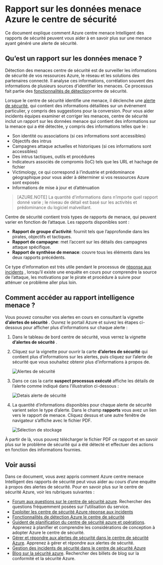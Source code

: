 <properties
   pageTitle="Rapport sur les données du centre de sécurité Azure menace | Microsoft Azure"
   description="Ce document vous permet d’utiliser les rapports Intelligent du menace centre de sécurité Azure au cours d’une enquête pour trouver plus d’informations sur une alerte de sécurité."
   services="security-center"
   documentationCenter="na"
   authors="YuriDio"
   manager="swadhwa"
   editor=""/>

<tags
   ms.service="security-center"
   ms.devlang="na"
   ms.topic="hero-article"
   ms.tgt_pltfrm="na"
   ms.workload="na"
   ms.date="10/17/2016"
   ms.author="yurid"/>

# <a name="azure-security-center-threat-intelligence-report"></a>Rapport sur les données menace Azure le centre de sécurité
Ce document explique comment Azure centre menace Intelligent des rapports de sécurité peuvent vous aider à en savoir plus sur une menace ayant généré une alerte de sécurité.

## <a name="what-is-a-threat-intelligence-report"></a>Qu’est un rapport sur les données menace ?
Détection des menaces centre de sécurité est de surveiller les informations de sécurité de vos ressources Azure, le réseau et les solutions des partenaires connecté. Il analyse ces informations, corrélation souvent des informations de plusieurs sources d’identifier les menaces. Ce processus fait partie des [fonctionnalités de détection](security-center-detection-capabilities.md)centre de sécurité. 

Lorsque le centre de sécurité identifie une menace, il déclenche une [alerte de sécurité](security-center-managing-and-responding-alerts.md), qui contient des informations détaillées sur un événement particulier, y compris des suggestions pour la conversion. Pour vous aider incidents équipes examiner et corriger les menaces, centre de sécurité inclut un rapport sur les données menace qui contient des informations sur la menace qui a été détectée, y compris des informations telles que le : 

- Son identité ou associations (si ces informations sont accessibles)
- Objectifs des intrus
- Campagnes attaque actuelles et historiques (si ces informations sont accessibles)
- Des intrus tactiques, outils et procédures
- Indicateurs associés de compromis (IoC) tels que les URL et hachage de fichier
- Victimology, ce qui correspond à l’industrie et prédominance géographique pour vous aider à déterminer si vos ressources Azure sont exposés
- Informations de mise à jour et d’atténuation

>[AZURE.NOTE] La quantité d’informations dans n’importe quel rapport donné varie ; le niveau de détail est basé sur les activités et prédominance du logiciel malveillant.

Centre de sécurité contient trois types de rapports de menace, qui peuvent varier en fonction de l’attaque. Les rapports disponibles sont :

- **Rapport de groupe d’activité**: fournit tels que l’approfondie dans les pirates, objectifs et tactiques.
- **Rapport de campagne**: met l’accent sur les détails des campagnes attaque spécifique. 
- **Rapport de synthèse de menace**: couvre tous les éléments dans les deux rapports précédents.

Ce type d’information est très utile pendant le processus de [réponse aux incidents](security-center-incident-response.md) , lorsqu’il existe une enquête en cours pour comprendre la source de l’attaque, les motivations par le pirate et procédure à suivre pour atténuer ce problème aller plus loin. 

## <a name="how-to-access-the-threat-intelligence-report"></a>Comment accéder au rapport intelligence menace ?

Vous pouvez consulter vos alertes en cours en consultant la vignette **d’alertes de sécurité** . Ouvrez le portail Azure et suivez les étapes ci-dessous pour afficher plus d’informations sur chaque alerte :

1. Dans le tableau de bord centre de sécurité, vous verrez la vignette **d’alertes de sécurité** .

2. Cliquez sur la vignette pour ouvrir la carte **d’alertes de sécurité** qui contient plus d’informations sur les alertes, puis cliquez sur l’alerte de sécurité que vous souhaitez obtenir plus d’informations à propos de.

    ![Alertes de sécurité](./media/security-center-threat-report/security-center-threat-report-fig1.png)

3. Dans ce cas la carte **suspect processus exécuté** affiche les détails de l’alerte comme indiqué dans l’illustration ci-dessous :

    ![Detais alerte de sécurité](./media/security-center-threat-report/security-center-threat-report-fig2.png)

4.  La quantité d’informations disponibles pour chaque alerte de sécurité varient selon le type d’alerte. Dans le champ **rapports** vous avez un lien vers le rapport de menace. Cliquez dessus et une autre fenêtre de navigateur s’affiche avec le fichier PDF.

    ![Sélection de stockage](./media/security-center-threat-report/security-center-threat-report-fig3.png)

À partir de là, vous pouvez télécharger le fichier PDF ce rapport et en savoir plus sur le problème de sécurité qui a été détecté et effectuer des actions en fonction des informations fournies.

## <a name="see-also"></a>Voir aussi

Dans ce document, vous avez appris comment Azure centre menace Intelligent des rapports de sécurité peut vous aider au cours d’une enquête à propos des alertes de sécurité. Pour en savoir plus sur le centre de sécurité Azure, voir les rubriques suivantes :

- [Forum aux questions sur le centre de sécurité azure](security-center-faq.md). Rechercher des questions fréquemment posées sur l’utilisation du service.
- [Exploiter les centre de sécurité Azure réponse aux incidents](security-center-incident-response.md)
- [Fonctionnalités de détection Azure le centre de sécurité](security-center-detection-capabilities.md)
- [Guident de planification du centre de sécurité azure et opérations](security-center-planning-and-operations-guide.md). Apprenez à planifier et comprendre les considérations de conception à adopter Azure le centre de sécurité.
- [Gérer et répondre aux alertes de sécurité dans le centre de sécurité Azure](security-center-managing-and-responding-alerts.md). Apprenez à gérer et répondre aux alertes de sécurité.
- [Gestion des incidents de sécurité dans le centre de sécurité Azure](security-center-incident.md)
- [Blog sur la sécurité azure](http://blogs.msdn.com/b/azuresecurity/). Rechercher des billets de blog sur la conformité et la sécurité Azure.
